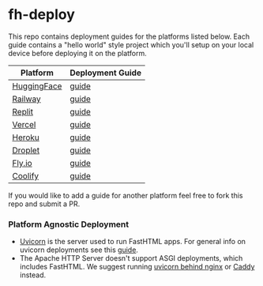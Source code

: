 # fh-deploy

This repo contains deployment guides for the platforms listed below. Each guide contains a "hello world" style project which you'll setup on your local device before deploying it on the platform.

| Platform                                 | Deployment Guide                                                         |
|------------------------------------------|--------------------------------------------------------------------------|
| [HuggingFace](https://huggingface.co/)   | [guide](https://github.com/AnswerDotAI/fh-deploy/tree/main/huggingface)  |
| [Railway](https://railway.app/)          | [guide](https://github.com/AnswerDotAI/fh-deploy/tree/main/railway)      |
| [Replit](https://replit.com/)            | [guide](https://github.com/AnswerDotAI/fh-deploy/tree/main/replit)       |
| [Vercel](https://vercel.com/)            | [guide](https://github.com/AnswerDotAI/fh-deploy/tree/main/vercel)       |
| [Heroku](https://heroku.com/)            | [guide](https://github.com/AnswerDotAI/fh-deploy/tree/main/heroku)       |
| [Droplet](https://www.digitalocean.com/products/droplets)   | [guide](https://github.com/AnswerDotAI/fh-deploy/tree/main/droplet)      |
| [Fly.io](https://fly.io/)              | [guide](https://github.com/AnswerDotAI/fh-deploy/tree/main/fly)         |
| [Coolify](https://coolify.io/)         | [guide](https://github.com/AnswerDotAI/fh-deploy/tree/main/coolify)     |

If you would like to add a guide for another platform feel free to fork this repo and submit a PR.

### Platform Agnostic Deployment

- [Uvicorn](https://www.uvicorn.org/) is the server used to run FastHTML apps. For general info on uvicorn deployments see this [guide](https://www.uvicorn.org/deployment/).
- The Apache HTTP Server doesn't support ASGI deployments, which includes FastHTML. We suggest running [uvicorn behind nginx](https://www.uvicorn.org/deployment/#running-behind-nginx) or [Caddy](https://caddyserver.com/) instead.
